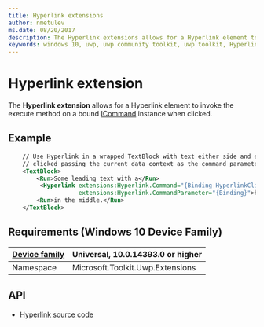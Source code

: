 ```yaml
---
title: Hyperlink extensions
author: nmetulev
ms.date: 08/20/2017
description: The Hyperlink extensions allows for a Hyperlink element to invoke the execute method on a bound ICommand instance when clicked.
keywords: windows 10, uwp, uwp community toolkit, uwp toolkit, Hyperlink, extensions
---
```


# Hyperlink extension

The **Hyperlink extension** allows for a Hyperlink element to invoke the execute method on a bound [ICommand](https://msdn.microsoft.com/en-us/library/system.windows.input.icommand.aspx) instance when clicked.

## Example

```xml
	// Use Hyperlink in a wrapped TextBlock with text either side and ensure it executes a command when
	// clicked passing the current data context as the command parameter.
	<TextBlock>
	    <Run>Some leading text with a</Run>
	     <Hyperlink extensions:Hyperlink.Command="{Binding HyperlinkClicked}"
			        extensions:Hyperlink.CommandParameter="{Binding}">hyperlink</Hyperlink>
	    <Run>in the middle.</Run>
	</TextBlock>
```

## Requirements (Windows 10 Device Family)

| [Device family](http://go.microsoft.com/fwlink/p/?LinkID=526370) | Universal, 10.0.14393.0 or higher |
| --- | --- |
| Namespace | Microsoft.Toolkit.Uwp.Extensions |

## API

* [Hyperlink source code](https://github.com/Microsoft/UWPCommunityToolkit/blob/master/Microsoft.Toolkit.Uwp.UI/Extensions/Hyperlink)

